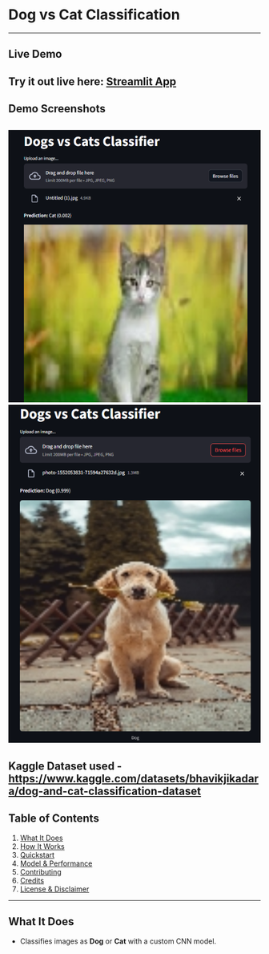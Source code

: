 # Dog vs Cat Classification 
---
## Live Demo 
Try it out live here: 
[**Streamlit App**](https://abhisumat-dog-vs-cat-classification.streamlit.app/)
---
## Demo Screenshots
![Demo](demo.png)
![Demo2](demo2.png)
---
Kaggle Dataset used - https://www.kaggle.com/datasets/bhavikjikadara/dog-and-cat-classification-dataset
--- 
## Table of Contents 
1. [What It Does](#what-it-does)  
2. [How It Works](#how-it-works)  
3. [Quickstart](#quickstart)   
4. [Model & Performance](#model--performance)  
5. [Contributing](#contributing)  
6. [Credits](#credits)  
7. [License & Disclaimer](#license--disclaimer)
---
## What It Does 
- Classifies images as **Dog** or **Cat** with a custom CNN model.
